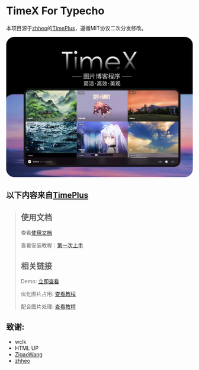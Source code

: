 # TimeX For Typecho

本项目源于[zhheo](https://github.com/zhheo)的[TimePlus](https://github.com/zhheo/TimePlus)，遵循MIT协议二次分发修改。

![timeplus](info\timeplus.webp)



## 以下内容来自[TimePlus](https://github.com/zhheo/TimePlus)

> ## 使用文档
>
> 查看[使用文档](https://github.com/zhheo/TimePlus/wiki)
>
> 查看安装教程：[第一次上手](https://github.com/zhheo/TimePlus/wiki/%E7%AC%AC%E4%B8%80%E6%AC%A1%E4%B8%8A%E6%89%8B)
>
> ## 相关链接
>
> Demo: [立即查看](https://plog.zhheo.com/)
>
> 优化图片占用: [查看教程](https://github.com/zhheo/TimePlus/wiki/Time%E7%9B%B8%E5%86%8C%E5%9B%BE%E5%86%8C%E4%BC%98%E5%8C%96%E6%96%B9%E6%A1%88-%E7%BC%A9%E7%95%A5%E5%9B%BE%E5%8E%8B%E7%BC%A9%E5%92%8Cwebp%E8%87%AA%E9%80%82%E5%BA%94)
>
> 配合图片处理: [查看教程](https://github.com/zhheo/TimePlus/wiki/%E9%98%BF%E9%87%8C%E4%BA%91oss%E3%80%81%E5%8F%88%E6%8B%8D%E4%BA%91%E5%82%A8%E5%AD%98%E7%AD%89%E5%82%A8%E5%AD%98%E6%A1%B6%E5%9B%BE%E7%89%87%E5%A4%84%E7%90%86%E4%BB%8B%E7%BB%8D-%E2%80%93%E9%85%8D%E5%90%88-Time%E6%97%B6%E5%85%89%E7%9B%B8%E5%86%8C%E4%BD%BF%E7%94%A8)
>

## 致谢:

- wclk
- HTML UP
- [ZigaoWang](https://github.com/ZigaoWang)
- [zhheo](https://github.com/zhheo)